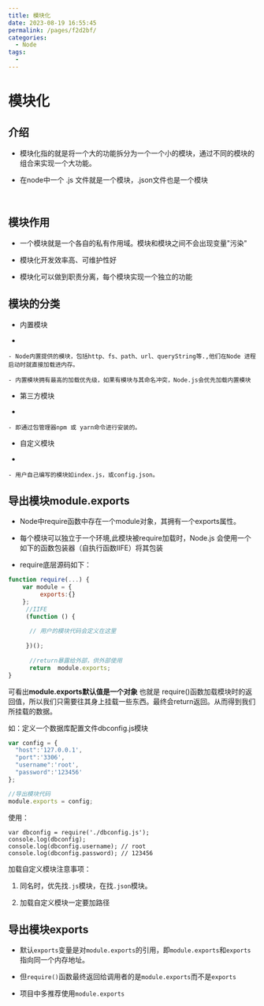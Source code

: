 ```yaml
---
title: 模块化
date: 2023-08-19 16:55:45
permalink: /pages/f2d2bf/
categories:
  - Node
tags:
  - 
---
```

# 模块化

## 介绍

- 模块化指的就是将一个大的功能拆分为一个一个小的模块，通过不同的模块的组合来实现一个大功能。

- 在node中一个 .js 文件就是一个模块，.json文件也是一个模块

    ​

## 模块作用

- 一个模块就是一个各自的私有作用域。模块和模块之间不会出现变量"污染"

- 模块化开发效率高、可维护性好

- 模块化可以做到职责分离，每个模块实现一个独立的功能

## 模块的分类

- 内置模块

- 

    - Node内置提供的模块，包括http、fs、path、url、queryString等.,他们在Node 进程启动时就直接加载进内存。

    - 内置模块拥有最高的加载优先级，如果有模块与其命名冲突，Node.js会优先加载内置模块

- 第三方模块

- 

    - 即通过包管理器npm 或 yarn命令进行安装的。

- 自定义模块

- 

    - 用户自己编写的模块如index.js，或config.json。

## 导出模块module.exports

- Node中require函数中存在一个module对象，其拥有一个exports属性。

- 每个模块可以独立于一个环境,此模块被require加载时，Node.js 会使用一个如下的函数包装器（自执行函数IIFE）将其包装

- require底层源码如下：

```JavaScript
function require(...) {
 	var module = {
     	 exports:{}
    };
     //IIFE
     (function () {
         
      // 用户的模块代码会定义在这里
         
     })();
    	
      //return暴露给外部，供外部使用
      return  module.exports;   
}
```

可看出**module.exports默认值是一个对象** 也就是 require()函数加载模块时的返回值，所以我们只需要往其身上挂载一些东西。最终会return返回。从而得到我们所挂载的数据。

如：定义一个数据库配置文件dbconfig.js模块

```JavaScript
var config = {
  "host":'127.0.0.1',
  "port":'3306',
  "username":'root',
  "password":'123456'
};

//导出模块代码
module.exports = config;
```

使用：

```Plain Text
var dbconfig = require('./dbconfig.js');
console.log(dbconfig);
console.log(dbconfig.username); // root
console.log(dbconfig.password); // 123456
```

加载自定义模块注意事项：

1. 同名时，优先找`.js`模块，在找`.json`模块。

2. 加载自定义模块一定要加路径

## 导出模块exports

- 默认`exports`变量是对`module.exports`的引用，即`module.exports`和`exports`指向同一个内存地址。

- 但`require()`函数最终返回给调用者的是`module.exports`而不是`exports`

- 项目中多推荐使用`module.exports`

